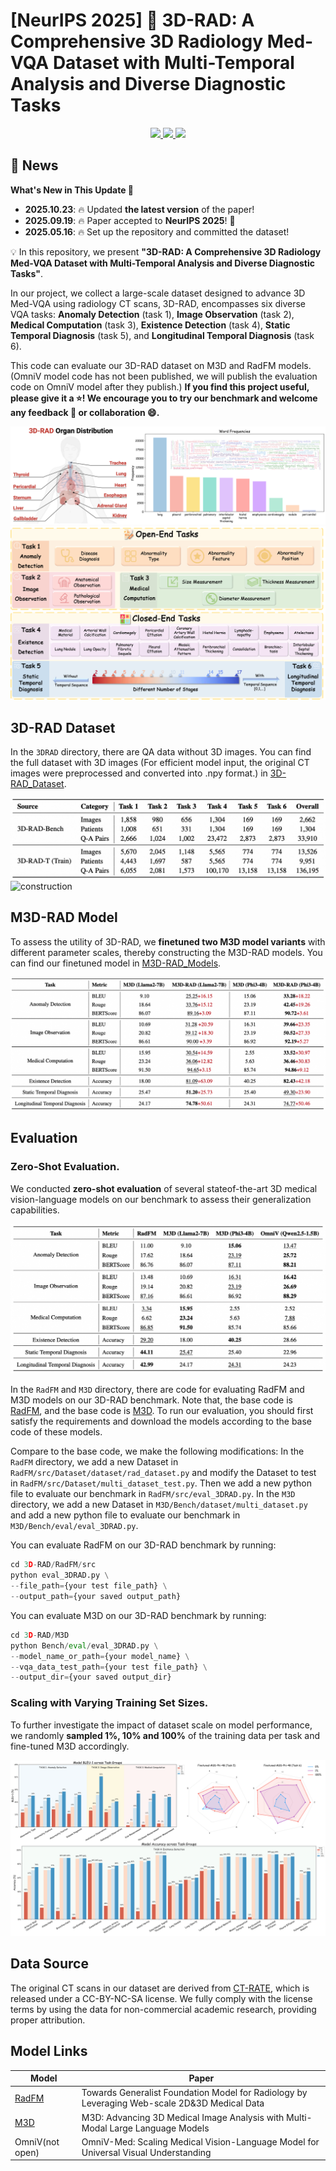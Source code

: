 # [NeurIPS 2025] 🩻 3D-RAD: A Comprehensive 3D Radiology Med-VQA Dataset with Multi-Temporal Analysis and Diverse Diagnostic Tasks
<div align="center">
  <a href="https://github.com/Tang-xiaoxiao/3D-RAD/stargazers">
    <img src="https://img.shields.io/github/stars/Tang-xiaoxiao/3D-RAD?style=social" />
  </a>
  <a href="https://arxiv.org/abs/2506.11147">
    <img src="https://img.shields.io/badge/arXiv-Paper-b31b1b.svg?logo=arxiv" />
  </a>
  <a href="https://GitHub.com/Naereen/StrapDown.js/graphs/commit-activity">
    <img src="https://img.shields.io/badge/Maintained%3F-yes-green.svg" />
  </a>
</div>

## 📢 News

<summary><strong>What's New in This Update 🚀</strong></summary>

- **2025.10.23**: 🔥 Updated **the latest version** of the paper!  
- **2025.09.19**: 🔥 Paper accepted to **NeurIPS 2025**! 🎯
- **2025.05.16**: 🔥 Set up the repository and committed the dataset!

💡 In this repository, we present **"3D-RAD: A Comprehensive 3D Radiology Med-VQA Dataset with Multi-Temporal Analysis and Diverse Diagnostic Tasks"**.

In our project, we collect a large-scale dataset designed to advance 3D Med-VQA using radiology CT scans, 3D-RAD, encompasses six diverse VQA tasks: **Anomaly Detection** (task 1), **Image Observation** (task 2), **Medical Computation** (task 3), **Existence Detection** (task 4), **Static Temporal Diagnosis** (task 5), and **Longitudinal Temporal Diagnosis** (task 6). 

This code can evaluate our 3D-RAD dataset on M3D and RadFM models. (OmniV model code has not been published, we will publish the evaluation code on OmniV model after they publish.) **If you find this project useful, please give it a ⭐! We encourage you to try our benchmark and welcome any feedback 💬 or collaboration 😄.**

![overview](https://github.com/Tang-xiaoxiao/3D-RAD/blob/main/Figures/overview.png)
![main](https://github.com/Tang-xiaoxiao/3D-RAD/blob/main/Figures/main.png)

## 3D-RAD Dataset
In the `3DRAD` directory, there are QA data without 3D images.
You can find the full dataset with 3D images (For efficient model input, the original CT images were preprocessed and converted into .npy format.) in [3D-RAD_Dataset](https://huggingface.co/datasets/Tang-xiaoxiao/3D-RAD).

![distribution](https://github.com/Tang-xiaoxiao/3D-RAD/blob/main/Figures/distribution.png)
![construction](https://github.com/Tang-xiaoxiao/3D-RAD/blob/main/Figures/Construction.png)

## M3D-RAD Model
To assess the utility of 3D-RAD, we **finetuned two M3D model variants** with different parameter scales, thereby constructing the M3D-RAD models. You can find our finetuned model in [M3D-RAD_Models](https://huggingface.co/Tang-xiaoxiao/M3D-RAD).

![finetuned](https://github.com/Tang-xiaoxiao/3D-RAD/blob/main/Figures/finetuned.png)

## Evaluation

### Zero-Shot Evaluation.
We conducted **zero-shot evaluation** of several stateof-the-art 3D medical vision-language models on our benchmark to assess their generalization capabilities.

![zeroshot](https://github.com/Tang-xiaoxiao/3D-RAD/blob/main/Figures/zeroshot.png)

In the `RadFM` and `M3D` directory, there are code for evaluating RadFM and M3D models on our 3D-RAD benchmark. Note that, the base code is [RadFM](https://github.com/chaoyi-wu/RadFM), and the base code is [M3D](https://github.com/BAAI-DCAI/M3D). To run our evaluation, you should first satisfy the requirements and download the models according to the base code of these models.

Compare to the base code, we make the following modifications: In the `RadFM` directory, we add a new Dataset in `RadFM/src/Dataset/dataset/rad_dataset.py` and modify the Dataset to test in `RadFM/src/Dataset/multi_dataset_test.py`. Then we add a new python file to evaluate our benchmark in `RadFM/src/eval_3DRAD.py`. In the `M3D` directory, we add a new Dataset in `M3D/Bench/dataset/multi_dataset.py` and add a new python file to evaluate our benchmark in `M3D/Bench/eval/eval_3DRAD.py`.

You can evaluate RadFM on our 3D-RAD benchmark by running:

```python
cd 3D-RAD/RadFM/src
python eval_3DRAD.py \
--file_path={your test file_path} \
--output_path={your saved output_path}
```

You can evaluate M3D on our 3D-RAD benchmark by running:

```python
cd 3D-RAD/M3D
python Bench/eval/eval_3DRAD.py \
--model_name_or_path={your model_name} \
--vqa_data_test_path={your test file_path} \
--output_dir={your saved output_dir}
```

### Scaling with Varying Training Set Sizes.
To further investigate the impact of dataset scale on model performance, we randomly **sampled 1%, 10% and 100%** of the training data per task and fine-tuned M3D accordingly. 

![varysizes](https://github.com/Tang-xiaoxiao/3D-RAD/blob/main/Figures/varysizes.png)

## Data Source
The original CT scans in our dataset are derived from [CT-RATE](https://huggingface.co/datasets/ibrahimhamamci/CT-RATE), which is released under a CC-BY-NC-SA license. We fully comply with the license terms by using the data for non-commercial academic research, providing proper attribution.

## Model Links

| Model | Paper                                                        |
| ----- | ------------------------------------------------------------ |
| [RadFM](https://github.com/chaoyi-wu/RadFM) | Towards Generalist Foundation Model for Radiology by Leveraging Web-scale 2D&3D Medical Data | https://github.com/chaoyi-wu/RadFM |
| [M3D](https://github.com/BAAI-DCAI/M3D)   | M3D: Advancing 3D Medical Image Analysis with Multi-Modal Large Language Models |
| OmniV(not open) | OmniV-Med: Scaling Medical Vision-Language Model for Universal Visual Understanding |

